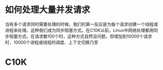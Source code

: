 # 如何处理大量并发请求

当有多个请求同时需要处理的时候，我们的第一反应是为每个请求创建一个线程或进程来处理。这种我们成为同步阻塞方式。在C10K以前，Linux中网络处理都用同步阻塞方式。在请求数100个时，这种方式自然没问题，但增加到10000个请求时，10000个进程或线程的调度、上下文切换乃至

# C10K 




<!--stackedit_data:
eyJoaXN0b3J5IjpbMTU1NDQyNjI0XX0=
-->
